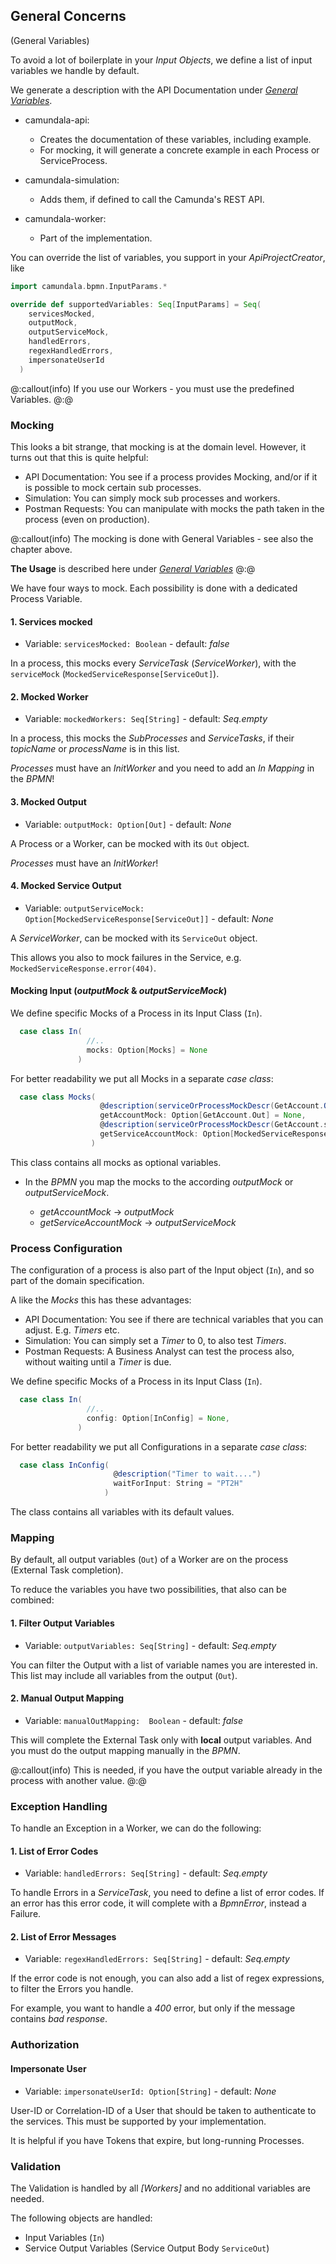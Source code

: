 ## General Concerns
(General Variables)

To avoid a lot of boilerplate in your _Input Objects_, we define a list of input variables we handle by default.

We generate a description with the API Documentation under [_General Variables_](exampleApi/OpenApi.html).

- camundala-api:
    - Creates the documentation of these variables, including example.
    - For mocking, it will generate a concrete example in each Process or ServiceProcess.

- camundala-simulation:
    - Adds them, if defined to call the Camunda's REST API.

- camundala-worker:
    - Part of the implementation.

You can override the list of variables, you support in your _ApiProjectCreator_, like

```scala
import camundala.bpmn.InputParams.*

override def supportedVariables: Seq[InputParams] = Seq(
    servicesMocked,
    outputMock,
    outputServiceMock,
    handledErrors,
    regexHandledErrors,
    impersonateUserId
  )
```

@:callout(info)
If you use our Workers - you must use the predefined Variables.
@:@

### Mocking
This looks a bit strange, that mocking is at the domain level.
However, it turns out that this is quite helpful:

- API Documentation: You see if a process provides Mocking, and/or if it is possible to mock certain sub processes.
- Simulation: You can simply mock sub processes and workers.
- Postman Requests: You can manipulate with mocks the path taken in the process (even on production).

@:callout(info)
The mocking is done with General Variables - see also the chapter above.

**The Usage** is described here under [_General Variables_](exampleApi/OpenApi.html)
@:@

We have four ways to mock. Each possibility is done with a dedicated Process Variable.

#### 1. Services mocked

- Variable: `servicesMocked: Boolean` - default: _false_

In a process, this mocks every _ServiceTask_ (_ServiceWorker_),
with the `serviceMock` (`MockedServiceResponse[ServiceOut]`).

#### 2. Mocked Worker

- Variable: `mockedWorkers: Seq[String]` - default: _Seq.empty_

In a process, this mocks the _SubProcesses_ and _ServiceTasks_,
if their _topicName_ or _processName_ is in this list.

_Processes_ must have an _InitWorker_ and you need to add an _In Mapping_ in the _BPMN_!

#### 3. Mocked Output

- Variable: `outputMock: Option[Out]` - default: _None_

A Process or a Worker, can be mocked with its `Out` object.

_Processes_ must have an _InitWorker_!

#### 4. Mocked Service Output

- Variable: `outputServiceMock: Option[MockedServiceResponse[ServiceOut]]` - default: _None_

A _ServiceWorker_, can be mocked with its `ServiceOut` object.

This allows you also to mock failures in the Service, e.g. `MockedServiceResponse.error(404)`.

#### Mocking Input (_outputMock_ & _outputServiceMock_)

We define specific Mocks of a Process in its Input Class (`In`).

```scala
  case class In(
                 //..
                 mocks: Option[Mocks] = None
               )
```
For better readability we put all Mocks in a separate _case class_:

```scala
  case class Mocks(
                    @description(serviceOrProcessMockDescr(GetAccount.Out()))
                    getAccountMock: Option[GetAccount.Out] = None,
                    @description(serviceOrProcessMockDescr(GetAccount.serviceMock))
                    getServiceAccountMock: Option[MockedServiceResponse[GetAccount.ServiceOut]] = None,
                  )
```
This class contains all mocks as optional variables.

- In the _BPMN_ you map the mocks to the according _outputMock_ or _outputServiceMock_.

    - _getAccountMock_ -> _outputMock_
    - _getServiceAccountMock_ -> _outputServiceMock_

### Process Configuration
The configuration of a process is also part of the Input object (`In`),
and so part of the domain specification.

A like the _Mocks_ this has these advantages:

- API Documentation: You see if there are technical variables that you can adjust. E.g. _Timers_ etc.
- Simulation: You can simply set a _Timer_ to 0, to also test _Timers_.
- Postman Requests: A Business Analyst can test the process also, without waiting until a _Timer_ is due.

We define specific Mocks of a Process in its Input Class (`In`).

```scala
  case class In(
                 //..
                 config: Option[InConfig] = None,
               )
```
For better readability we put all Configurations in a separate _case class_:

```scala
  case class InConfig(
                       @description("Timer to wait....")
                       waitForInput: String = "PT2H"
                     )
```

The class contains all variables with its default values.

### Mapping
By default, all output variables (`Out`) of a Worker are on the process (External Task completion).

To reduce the variables you have two possibilities, that also can be combined:

#### 1. Filter Output Variables

- Variable: `outputVariables: Seq[String]` - default: _Seq.empty_

You can filter the Output with a list of variable names you are interested in.
This list may include all variables from the output (`Out`).

#### 2. Manual Output Mapping

- Variable: `manualOutMapping:  Boolean` - default: _false_

This will complete the External Task only with **local** output variables.
And you must do the output mapping manually in the _BPMN_.


@:callout(info)
This is needed, if you have the output variable already in the process with another value.
@:@

### Exception Handling

To handle an Exception in a Worker, we can do the following:

#### 1. List of Error Codes

- Variable: `handledErrors: Seq[String]` - default: _Seq.empty_

To handle Errors in a _ServiceTask_, you need to define a list of error codes.
If an error has this error code, it will complete with a _BpmnError_, instead a Failure.

#### 2. List of Error Messages

- Variable: `regexHandledErrors: Seq[String]` - default: _Seq.empty_

If the error code is not enough, you can also add a list of regex expressions, to filter the Errors you handle.

For example, you want to handle a _400_ error, but only if the message contains _bad response_.

### Authorization

#### Impersonate User

- Variable: `impersonateUserId: Option[String]` - default: _None_

User-ID or Correlation-ID of a User that should be taken to authenticate to the services.
This must be supported by your implementation.

It is helpful if you have Tokens that expire, but long-running Processes.

### Validation

The Validation is handled by all _[Workers]_ and no additional variables are needed.

The following objects are handled:
- Input Variables (`In`)
- Service Output Variables (Service Output Body `ServiceOut`)
